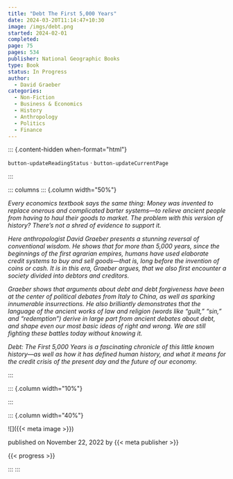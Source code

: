 ```yaml
---
title: "Debt The First 5,000 Years"
date: 2024-03-20T11:14:47+10:30
image: /imgs/debt.png
started: 2024-02-01
completed: 
page: 75
pages: 534
publisher: National Geographic Books
type: Book
status: In Progress
author: 
  - David Graeber
categories:
  - Non-Fiction
  - Business & Economics
  - History
  - Anthropology
  - Politics
  - Finance
---
```


::: {.content-hidden when-format="html"}

`button-updateReadingStatus`  · `button-updateCurrentPage`

:::

::: columns
::: {.column width="50%"}

*Every economics textbook says the same thing: Money was invented to replace onerous and complicated barter systems—to relieve ancient people from having to haul their goods to market. The problem with this version of history? There’s not a shred of evidence to support it.*  
  
*Here anthropologist David Graeber presents a stunning reversal of conventional wisdom. He shows that for more than 5,000 years, since the beginnings of the first agrarian empires, humans have used elaborate credit systems to buy and sell goods—that is, long before the invention of coins or cash. It is in this era, Graeber argues, that we also first encounter a society divided into debtors and creditors.*  
  
*Graeber shows that arguments about debt and debt forgiveness have been at the center of political debates from Italy to China, as well as sparking innumerable insurrections. He also brilliantly demonstrates that the language of the ancient works of law and religion (words like “guilt,” “sin,” and “redemption”) derive in large part from ancient debates about debt, and shape even our most basic ideas of right and wrong. We are still fighting these battles today without knowing it.*  
  
*Debt: The First 5,000 Years is a fascinating chronicle of this little known history—as well as how it has defined human history, and what it means for the credit crisis of the present day and the future of our economy.*

:::

::: {.column width="10%"}
<!-- empty column to create gap -->
:::

::: {.column width="40%"}

![]({{< meta image >}})

published on November 22, 2022 by {{< meta publisher >}}

{{< progress >}}

:::
:::
